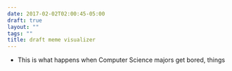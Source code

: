 ```yaml
---
date: 2017-02-02T02:00:45-05:00
draft: true
layout: ""
tags: ""
title: draft meme visualizer
---
```


- This is what happens when Computer Science majors get bored, things
